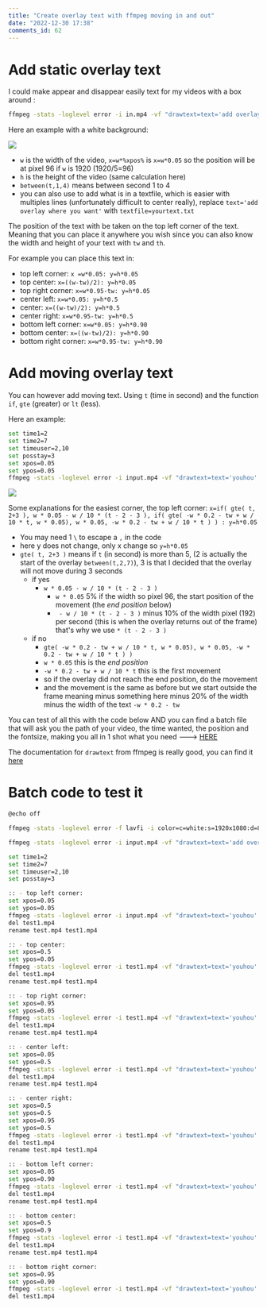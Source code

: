 ```yaml
--- 
title: "Create overlay text with ffmpeg moving in and out" 
date: "2022-12-30 17:38" 
comments_id: 62
--- 
```

 
 
# Add static overlay text

I could make appear and disappear easily text for my videos with a box around :

```sh
ffmpeg -stats -loglevel error -i in.mp4 -vf "drawtext=text='add overlay where you want': fontcolor=white: fontfile='Arial': fontsize=50: box=1: boxcolor=Black@0.5:boxborderw=10: x=w*0.05: y=h*0.05: enable='between(t,1,4)'" -vcodec libx264 -x264-params keyint=24:scenecut=0 -c:a copy -y normal.mp4
```

Here an example with a white background:

![](/assests/images/posts/2022/normal_fps15_r500.gif#center)


- `w` is the width of the video, `x=w*%xpos%` is `x=w*0.05` so the position will be at pixel 96 if `w` is 1920 (1920/5=96) 
- `h` is the height of the video (same calculation here)
- `between(t,1,4)` means between second 1 to 4
- you can also use to add what is in a textfile, which is easier with multiples lines (unfortunately difficult to center really), replace `text='add overlay where you want'` with `textfile=yourtext.txt`

The position of the text with be taken on the top left corner of the text.
Meaning that you can place it anywhere you wish since you can also know the width and height of your text with `tw` and `th`.

For example you can place this text in:

- top left corner:      `x =w*0.05: y=h*0.05`
- top center:           `x=((w-tw)/2): y=h*0.05 `
- top right corner:     `x=w*0.95-tw: y=h*0.05 `
- center left:          `x=w*0.05: y=h*0.5 `
- center:               `x=((w-tw)/2): y=h*0.5 `
- center right:         `x=w*0.95-tw: y=h*0.5 `
- bottom left corner:   `x=w*0.05: y=h*0.90 `
- bottom center:        `x=((w-tw)/2): y=h*0.90 `
- bottom right corner:  `x=w*0.95-tw: y=h*0.90 `

# Add moving overlay text

You can however add moving text. Using `t` (time in second) and the function `if`, `gte` (greater) or `lt` (less).

Here an example:

```sh 
set time1=2
set time2=7
set timeuser=2,10
set posstay=3
set xpos=0.05
set ypos=0.05
ffmpeg -stats -loglevel error -i input.mp4 -vf "drawtext=text='youhou': fontcolor=white: fontfile='Arial': fontsize=50: box=1: boxcolor=Black@0.5:boxborderw=10: x=if(gte(t\,%time1%+%posstay%)\, w*%xpos%-w/10*(t-%time1%-%posstay%)\,if(gte(-w*0.2-tw+w/10*t\,w*%xpos%)\, w*%xpos%\, -w*0.2-tw+w/10*t)): y=h*%ypos%: enable='between(t,%timeuser%)'" -y test.mp4

```

![](/assests/images/posts/2022/test_fps24_r500.gif#center)

Some explanations for the easiest corner, the top left corner: 
`x=if( gte( t, 2+3 ), w * 0.05 - w / 10 * (t - 2 - 3 ), if( gte( -w * 0.2 - tw + w / 10 * t, w * 0.05), w * 0.05, -w * 0.2 - tw + w / 10 * t ) ) : y=h*0.05`

- You may need 1 `\` to escape a `,` in the code
- here y does not change, only x change so `y=h*0.05`
- `gte( t, 2+3 )` means if `t` (in second) is more than 5, (2 is actually the start of the overlay `between(t,2,7)`), 3 is that I decided that the overlay will not move during 3 seconds
	- if yes
		- `w * 0.05 - w / 10 * (t - 2 - 3 )` 
			- `w * 0.05` 5% if the width so pixel 96, the start position of the movement (the *end position* below)
			- ` - w / 10 * (t - 2 - 3 )` minus 10% of the width pixel (192) per second (this is when the overlay returns out of the frame) that's why we use `* (t - 2 - 3 )`
	- if no
		- `gte( -w * 0.2 - tw + w / 10 * t, w * 0.05), w * 0.05, -w * 0.2 - tw + w / 10 * t ) )`
		- `w * 0.05` this is the *end position*
		- `-w * 0.2 - tw + w / 10 * t` this is the first movement
		- so if the overlay did not reach the end position, do the movement
		- and the movement is the same as before but we start outside the frame meaning minus something here minus 20% of the width minus the width of the text  `-w * 0.2 - tw`

You can test of all this with the code below AND you can find a batch file that will ask you the path of your video, the time wanted, the position and the fontsize, making you all in 1 shot what you need ---> [HERE](/files/Batch/FFmpeg/FFMPEG_Add_text_overlay_v03.bat)

The documentation for `drawtext` from ffmpeg is really good, you can find it [here](https://ffmpeg.org/ffmpeg-all.html#drawtext-1)


# Batch code to test it

```sh
@echo off

ffmpeg -stats -loglevel error -f lavfi -i color=c=white:s=1920x1080:d=8 -video_track_timescale 24000 -y input.mp4

ffmpeg -stats -loglevel error -i input.mp4 -vf "drawtext=text='add overlay where you want': fontcolor=white: fontfile='Arial': fontsize=50: box=1: boxcolor=Black@0.5:boxborderw=10: x=w*0.05:y=h*0.05:enable='between(t,1,4)'" -vcodec libx264 -x264-params keyint=24:scenecut=0 -c:a copy -y normal.mp4

set time1=2
set time2=7
set timeuser=2,10
set posstay=3

:: - top left corner:    
set xpos=0.05
set ypos=0.05
ffmpeg -stats -loglevel error -i input.mp4 -vf "drawtext=text='youhou': fontcolor=white: fontfile='Arial': fontsize=50: box=1: boxcolor=Black@0.5:boxborderw=10: x=if(gte(t\,%time1%+%posstay%)\, w*%xpos%-w/10*(t-%time1%-%posstay%)\,if(gte(-w*0.2-tw+w/10*t\,w*%xpos%)\, w*%xpos%\, -w*0.2-tw+w/10*t)): y=h*%ypos%: enable='between(t,%timeuser%)'" -y test.mp4
del test1.mp4
rename test.mp4 test1.mp4

:: - top center:         
set xpos=0.5
set ypos=0.05
ffmpeg -stats -loglevel error -i test1.mp4 -vf "drawtext=text='youhou': fontcolor=white: fontfile='Arial': fontsize=50: box=1: boxcolor=Black@0.5:boxborderw=10: y=if(gte(t\,%time1%+%posstay%)\, h*%ypos%-h/10*(t-%time1%-%posstay%)\,if(gte(-h*0.2-th+h/10*t\,h*%ypos%)\, h*%ypos%\, -h*0.2-th+h/10*t)): x=w*%xpos%: enable='between(t,%timeuser%)'" -y test.mp4
del test1.mp4
rename test.mp4 test1.mp4

:: - top right corner:   
set xpos=0.95
set ypos=0.05
ffmpeg -stats -loglevel error -i test1.mp4 -vf "drawtext=text='youhou': fontcolor=white: fontfile='Arial': fontsize=50: box=1: boxcolor=Black@0.5:boxborderw=5: x=if(gte(t\,%time1%+%posstay%)\, w*%xpos%-tw+w/10*(t-%time1%-%posstay%)\,if(lt(w+w*0.2-w/10*t\,w*%xpos%-tw)\, w*%xpos%-tw\, w+w*0.2-w/10*t)): y=h*%ypos%: enable='between(t,2,20)'" -y test.mp4
del test1.mp4
rename test.mp4 test1.mp4

:: - center left:        
set xpos=0.05
set ypos=0.5
ffmpeg -stats -loglevel error -i test1.mp4 -vf "drawtext=text='youhou': fontcolor=white: fontfile='Arial': fontsize=50: box=1: boxcolor=Black@0.5:boxborderw=10: x=if(gte(t\,%time1%+%posstay%)\, w*%xpos%-w/10*(t-%time1%-%posstay%)\,if(gte(-w*0.2-tw+w/10*t\,w*%xpos%)\, w*%xpos%\, -w*0.2-tw+w/10*t)): y=h*%ypos%: enable='between(t,%timeuser%)'" -y test.mp4
del test1.mp4
rename test.mp4 test1.mp4

:: - center right:       
set xpos=0.5
set ypos=0.5
set xpos=0.95
set ypos=0.5
ffmpeg -stats -loglevel error -i test1.mp4 -vf "drawtext=text='youhou': fontcolor=white: fontfile='Arial': fontsize=50: box=1: boxcolor=Black@0.5:boxborderw=5: x=if(gte(t\,%time1%+%posstay%)\, w*%xpos%-tw+w/10*(t-%time1%-%posstay%)\,if(lt(w+w*0.2-w/10*t\,w*%xpos%-tw)\, w*%xpos%-tw\, w+w*0.2-w/10*t)): y=h*%ypos%: enable='between(t,2,20)'" -y test.mp4
del test1.mp4
rename test.mp4 test1.mp4

:: - bottom left corner: 
set xpos=0.05
set ypos=0.90
ffmpeg -stats -loglevel error -i test1.mp4 -vf "drawtext=text='youhou': fontcolor=white: fontfile='Arial': fontsize=50: box=1: boxcolor=Black@0.5:boxborderw=10: x=if(gte(t\,%time1%+%posstay%)\, w*%xpos%-w/10*(t-%time1%-%posstay%)\,if(gte(-w*0.2-tw+w/10*t\,w*%xpos%)\, w*%xpos%\, -w*0.2-tw+w/10*t)): y=h*%ypos%: enable='between(t,%timeuser%)'" -y test.mp4
del test1.mp4
rename test.mp4 test1.mp4

:: - bottom center:      
set xpos=0.5
set ypos=0.9
ffmpeg -stats -loglevel error -i test1.mp4 -vf "drawtext=text='youhou': fontcolor=white: fontfile='Arial': fontsize=50: box=1: boxcolor=Black@0.5:boxborderw=10: y=if(gte(t\,%time1%+%posstay%)\, h*%ypos%+h/10*(t-%time1%-%posstay%)\,if(lt(h+h*0.2-h/10*t\,h*%ypos%)\, h*%ypos%\, h+h*0.2-h/10*t)): x=w*%xpos%: enable='between(t,%timeuser%)'" -y test.mp4
del test1.mp4
rename test.mp4 test1.mp4

:: - bottom right corner:
set xpos=0.95
set ypos=0.90
ffmpeg -stats -loglevel error -i test1.mp4 -vf "drawtext=text='youhou': fontcolor=white: fontfile='Arial': fontsize=50: box=1: boxcolor=Black@0.5:boxborderw=5: x=if(gte(t\,%time1%+%posstay%)\, w*%xpos%-tw+w/10*(t-%time1%-%posstay%)\,if(lt(w+w*0.2-w/10*t\,w*%xpos%-tw)\, w*%xpos%-tw\, w+w*0.2-w/10*t)): y=h*%ypos%: enable='between(t,2,20)'" -y test.mp4
del test1.mp4


```




